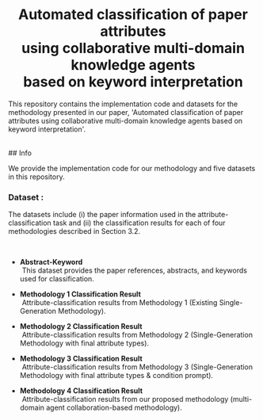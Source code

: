 <h1 align="center">
Automated classification of paper attributes<br/>
using collaborative multi-domain knowledge agents<br/>
based on keyword interpretation
</h1>

This repository contains the implementation code and datasets for the methodology presented in our paper, 'Automated classification of paper attributes using collaborative multi-domain knowledge agents based on keyword interpretation'.

<br/>
## Info

We provide the implementation code for our methodology and five datasets in this repository.

### Dataset :
The datasets include (i) the paper information used in the attribute-classification task and (ii) the classification results for each of four methodologies described in Section 3.2.

<br/>

* __Abstract-Keyword__   
&nbsp;This dataset provides the paper references, abstracts, and keywords used for classification.
   
* __Methodology 1 Classification Result__   
&nbsp;Attribute-classification results from Methodology 1 (Existing Single-Generation Methodology).
   
* __Methodology 2 Classification Result__   
&nbsp;Attribute-classification results from Methodology 2 (Single-Generation Methodology with final attribute types).
   
* __Methodology 3 Classification Result__   
&nbsp;Attribute-classification results from Methodology 3 (Single-Generation Methodology with final attribute types & condition prompt).
   
* __Methodology 4 Classification Result__   
&nbsp;Attribute-classification results from our proposed methodology (multi-domain agent collaboration-based methodology).

